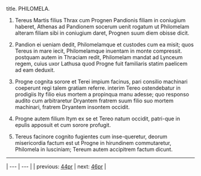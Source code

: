 title. PHILOMELA.



1. Tereus Martis filius Thrax cum Prognen Pandionis filiam in coniugium haberet, Athenas ad Pandionem socerum uenit rogatum ut Philomelam alteram filiam sibi in coniugium daret, Prognen suum diem obisse dicit.



2. Pandion ei ueniam dedit, Philomelamque et custodes cum ea misit; quos Tereus in mare iecit, Philomelamque inuentam in monte compressit. postquam autem in Thraciam redit, Philomelam mandat ad Lynceum regem, cuius uxor Lathusa quod Progne fuit familiaris statim paelicem ad eam deduxit.



3. Progne cognita sorore et Terei impium facinus, pari consilio machinari coeperunt regi talem gratiam referre. interim Tereo ostendebatur in prodigiis Ity filio eius mortem a propinqua manu adesse; quo responso audito cum arbitraretur Dryantem fratrem suum filio suo mortem machinari, fratrem Dryantem insontem occidit.



4. Progne autem filium Itym ex se et Tereo natum occidit, patri-que in epulis apposuit et cum sorore profugit.



5. Tereus facinore cognito fugientes cum inse-queretur, deorum misericordia factum est ut Progne in hirundinem commutaretur, Philomela in lusciniam; Tereum autem accipitrem factum dicunt.



---

| --- | --- |
| previous: [44pr](../44pr/) | next: [46pr](../46pr/) |